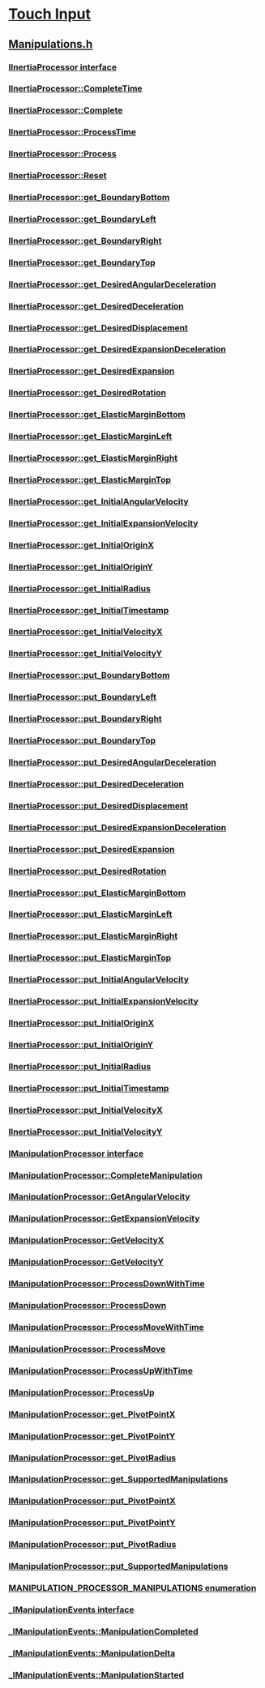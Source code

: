 # [Touch Input](index.md)
## [Manipulations.h](../manipulations/index.md)
### [IInertiaProcessor interface](../manipulations/nn-manipulations-iinertiaprocessor.md)
### [IInertiaProcessor::CompleteTime](../manipulations/nf-manipulations-iinertiaprocessor-completetime.md)
### [IInertiaProcessor::Complete](../manipulations/nf-manipulations-iinertiaprocessor-complete.md)
### [IInertiaProcessor::ProcessTime](../manipulations/nf-manipulations-iinertiaprocessor-processtime.md)
### [IInertiaProcessor::Process](../manipulations/nf-manipulations-iinertiaprocessor-process.md)
### [IInertiaProcessor::Reset](../manipulations/nf-manipulations-iinertiaprocessor-reset.md)
### [IInertiaProcessor::get_BoundaryBottom](../manipulations/nf-manipulations-iinertiaprocessor-get_boundarybottom.md)
### [IInertiaProcessor::get_BoundaryLeft](../manipulations/nf-manipulations-iinertiaprocessor-get_boundaryleft.md)
### [IInertiaProcessor::get_BoundaryRight](../manipulations/nf-manipulations-iinertiaprocessor-get_boundaryright.md)
### [IInertiaProcessor::get_BoundaryTop](../manipulations/nf-manipulations-iinertiaprocessor-get_boundarytop.md)
### [IInertiaProcessor::get_DesiredAngularDeceleration](../manipulations/nf-manipulations-iinertiaprocessor-get_desiredangulardeceleration.md)
### [IInertiaProcessor::get_DesiredDeceleration](../manipulations/nf-manipulations-iinertiaprocessor-get_desireddeceleration.md)
### [IInertiaProcessor::get_DesiredDisplacement](../manipulations/nf-manipulations-iinertiaprocessor-get_desireddisplacement.md)
### [IInertiaProcessor::get_DesiredExpansionDeceleration](../manipulations/nf-manipulations-iinertiaprocessor-get_desiredexpansiondeceleration.md)
### [IInertiaProcessor::get_DesiredExpansion](../manipulations/nf-manipulations-iinertiaprocessor-get_desiredexpansion.md)
### [IInertiaProcessor::get_DesiredRotation](../manipulations/nf-manipulations-iinertiaprocessor-get_desiredrotation.md)
### [IInertiaProcessor::get_ElasticMarginBottom](../manipulations/nf-manipulations-iinertiaprocessor-get_elasticmarginbottom.md)
### [IInertiaProcessor::get_ElasticMarginLeft](../manipulations/nf-manipulations-iinertiaprocessor-get_elasticmarginleft.md)
### [IInertiaProcessor::get_ElasticMarginRight](../manipulations/nf-manipulations-iinertiaprocessor-get_elasticmarginright.md)
### [IInertiaProcessor::get_ElasticMarginTop](../manipulations/nf-manipulations-iinertiaprocessor-get_elasticmargintop.md)
### [IInertiaProcessor::get_InitialAngularVelocity](../manipulations/nf-manipulations-iinertiaprocessor-get_initialangularvelocity.md)
### [IInertiaProcessor::get_InitialExpansionVelocity](../manipulations/nf-manipulations-iinertiaprocessor-get_initialexpansionvelocity.md)
### [IInertiaProcessor::get_InitialOriginX](../manipulations/nf-manipulations-iinertiaprocessor-get_initialoriginx.md)
### [IInertiaProcessor::get_InitialOriginY](../manipulations/nf-manipulations-iinertiaprocessor-get_initialoriginy.md)
### [IInertiaProcessor::get_InitialRadius](../manipulations/nf-manipulations-iinertiaprocessor-get_initialradius.md)
### [IInertiaProcessor::get_InitialTimestamp](../manipulations/nf-manipulations-iinertiaprocessor-get_initialtimestamp.md)
### [IInertiaProcessor::get_InitialVelocityX](../manipulations/nf-manipulations-iinertiaprocessor-get_initialvelocityx.md)
### [IInertiaProcessor::get_InitialVelocityY](../manipulations/nf-manipulations-iinertiaprocessor-get_initialvelocityy.md)
### [IInertiaProcessor::put_BoundaryBottom](../manipulations/nf-manipulations-iinertiaprocessor-put_boundarybottom.md)
### [IInertiaProcessor::put_BoundaryLeft](../manipulations/nf-manipulations-iinertiaprocessor-put_boundaryleft.md)
### [IInertiaProcessor::put_BoundaryRight](../manipulations/nf-manipulations-iinertiaprocessor-put_boundaryright.md)
### [IInertiaProcessor::put_BoundaryTop](../manipulations/nf-manipulations-iinertiaprocessor-put_boundarytop.md)
### [IInertiaProcessor::put_DesiredAngularDeceleration](../manipulations/nf-manipulations-iinertiaprocessor-put_desiredangulardeceleration.md)
### [IInertiaProcessor::put_DesiredDeceleration](../manipulations/nf-manipulations-iinertiaprocessor-put_desireddeceleration.md)
### [IInertiaProcessor::put_DesiredDisplacement](../manipulations/nf-manipulations-iinertiaprocessor-put_desireddisplacement.md)
### [IInertiaProcessor::put_DesiredExpansionDeceleration](../manipulations/nf-manipulations-iinertiaprocessor-put_desiredexpansiondeceleration.md)
### [IInertiaProcessor::put_DesiredExpansion](../manipulations/nf-manipulations-iinertiaprocessor-put_desiredexpansion.md)
### [IInertiaProcessor::put_DesiredRotation](../manipulations/nf-manipulations-iinertiaprocessor-put_desiredrotation.md)
### [IInertiaProcessor::put_ElasticMarginBottom](../manipulations/nf-manipulations-iinertiaprocessor-put_elasticmarginbottom.md)
### [IInertiaProcessor::put_ElasticMarginLeft](../manipulations/nf-manipulations-iinertiaprocessor-put_elasticmarginleft.md)
### [IInertiaProcessor::put_ElasticMarginRight](../manipulations/nf-manipulations-iinertiaprocessor-put_elasticmarginright.md)
### [IInertiaProcessor::put_ElasticMarginTop](../manipulations/nf-manipulations-iinertiaprocessor-put_elasticmargintop.md)
### [IInertiaProcessor::put_InitialAngularVelocity](../manipulations/nf-manipulations-iinertiaprocessor-put_initialangularvelocity.md)
### [IInertiaProcessor::put_InitialExpansionVelocity](../manipulations/nf-manipulations-iinertiaprocessor-put_initialexpansionvelocity.md)
### [IInertiaProcessor::put_InitialOriginX](../manipulations/nf-manipulations-iinertiaprocessor-put_initialoriginx.md)
### [IInertiaProcessor::put_InitialOriginY](../manipulations/nf-manipulations-iinertiaprocessor-put_initialoriginy.md)
### [IInertiaProcessor::put_InitialRadius](../manipulations/nf-manipulations-iinertiaprocessor-put_initialradius.md)
### [IInertiaProcessor::put_InitialTimestamp](../manipulations/nf-manipulations-iinertiaprocessor-put_initialtimestamp.md)
### [IInertiaProcessor::put_InitialVelocityX](../manipulations/nf-manipulations-iinertiaprocessor-put_initialvelocityx.md)
### [IInertiaProcessor::put_InitialVelocityY](../manipulations/nf-manipulations-iinertiaprocessor-put_initialvelocityy.md)
### [IManipulationProcessor interface](../manipulations/nn-manipulations-imanipulationprocessor.md)
### [IManipulationProcessor::CompleteManipulation](../manipulations/nf-manipulations-imanipulationprocessor-completemanipulation.md)
### [IManipulationProcessor::GetAngularVelocity](../manipulations/nf-manipulations-imanipulationprocessor-getangularvelocity.md)
### [IManipulationProcessor::GetExpansionVelocity](../manipulations/nf-manipulations-imanipulationprocessor-getexpansionvelocity.md)
### [IManipulationProcessor::GetVelocityX](../manipulations/nf-manipulations-imanipulationprocessor-getvelocityx.md)
### [IManipulationProcessor::GetVelocityY](../manipulations/nf-manipulations-imanipulationprocessor-getvelocityy.md)
### [IManipulationProcessor::ProcessDownWithTime](../manipulations/nf-manipulations-imanipulationprocessor-processdownwithtime.md)
### [IManipulationProcessor::ProcessDown](../manipulations/nf-manipulations-imanipulationprocessor-processdown.md)
### [IManipulationProcessor::ProcessMoveWithTime](../manipulations/nf-manipulations-imanipulationprocessor-processmovewithtime.md)
### [IManipulationProcessor::ProcessMove](../manipulations/nf-manipulations-imanipulationprocessor-processmove.md)
### [IManipulationProcessor::ProcessUpWithTime](../manipulations/nf-manipulations-imanipulationprocessor-processupwithtime.md)
### [IManipulationProcessor::ProcessUp](../manipulations/nf-manipulations-imanipulationprocessor-processup.md)
### [IManipulationProcessor::get_PivotPointX](../manipulations/nf-manipulations-imanipulationprocessor-get_pivotpointx.md)
### [IManipulationProcessor::get_PivotPointY](../manipulations/nf-manipulations-imanipulationprocessor-get_pivotpointy.md)
### [IManipulationProcessor::get_PivotRadius](../manipulations/nf-manipulations-imanipulationprocessor-get_pivotradius.md)
### [IManipulationProcessor::get_SupportedManipulations](../manipulations/nf-manipulations-imanipulationprocessor-get_supportedmanipulations.md)
### [IManipulationProcessor::put_PivotPointX](../manipulations/nf-manipulations-imanipulationprocessor-put_pivotpointx.md)
### [IManipulationProcessor::put_PivotPointY](../manipulations/nf-manipulations-imanipulationprocessor-put_pivotpointy.md)
### [IManipulationProcessor::put_PivotRadius](../manipulations/nf-manipulations-imanipulationprocessor-put_pivotradius.md)
### [IManipulationProcessor::put_SupportedManipulations](../manipulations/nf-manipulations-imanipulationprocessor-put_supportedmanipulations.md)
### [MANIPULATION_PROCESSOR_MANIPULATIONS enumeration](../manipulations/ne-manipulations-manipulation_processor_manipulations.md)
### [_IManipulationEvents interface](../manipulations/nn-manipulations-_imanipulationevents.md)
### [_IManipulationEvents::ManipulationCompleted](../manipulations/nf-manipulations-_imanipulationevents-manipulationcompleted.md)
### [_IManipulationEvents::ManipulationDelta](../manipulations/nf-manipulations-_imanipulationevents-manipulationdelta.md)
### [_IManipulationEvents::ManipulationStarted](../manipulations/nf-manipulations-_imanipulationevents-manipulationstarted.md)
